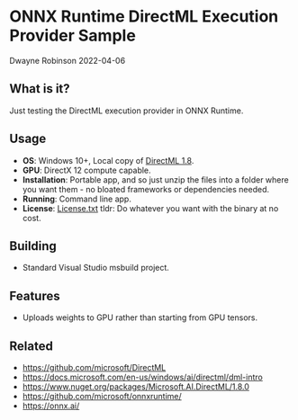 # ONNX Runtime DirectML Execution Provider Sample

Dwayne Robinson 2022-04-06

## What is it?
Just testing the DirectML execution provider in ONNX Runtime.

## Usage
- **OS**: Windows 10+, Local copy of [DirectML 1.8](https://www.nuget.org/packages/Microsoft.AI.DirectML/1.8.0).
- **GPU**: DirectX 12 compute capable.
- **Installation**: Portable app, and so just unzip the files into a folder where you want them - no bloated frameworks or dependencies needed.
- **Running**: Command line app.
- **License**: [License.txt](License.txt) tldr: Do whatever you want with the binary at no cost.

## Building
- Standard Visual Studio msbuild project.

## Features
- Uploads weights to GPU rather than starting from GPU tensors.

## Related
- https://github.com/microsoft/DirectML
- https://docs.microsoft.com/en-us/windows/ai/directml/dml-intro
- https://www.nuget.org/packages/Microsoft.AI.DirectML/1.8.0
- https://github.com/microsoft/onnxruntime/
- https://onnx.ai/
